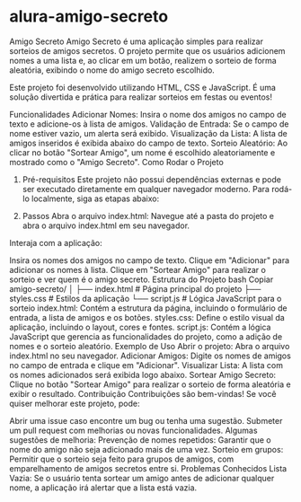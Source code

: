 # alura-amigo-secreto
Amigo Secreto
Amigo Secreto é uma aplicação simples para realizar sorteios de amigos secretos. O projeto permite que os usuários adicionem nomes a uma lista e, ao clicar em um botão, realizem o sorteio de forma aleatória, exibindo o nome do amigo secreto escolhido.

Este projeto foi desenvolvido utilizando HTML, CSS e JavaScript. É uma solução divertida e prática para realizar sorteios em festas ou eventos!

Funcionalidades
Adicionar Nomes: Insira o nome dos amigos no campo de texto e adicione-os à lista de amigos.
Validação de Entrada: Se o campo de nome estiver vazio, um alerta será exibido.
Visualização da Lista: A lista de amigos inseridos é exibida abaixo do campo de texto.
Sorteio Aleatório: Ao clicar no botão "Sortear Amigo", um nome é escolhido aleatoriamente e mostrado como o "Amigo Secreto".
Como Rodar o Projeto
1. Pré-requisitos
Este projeto não possui dependências externas e pode ser executado diretamente em qualquer navegador moderno. Para rodá-lo localmente, siga as etapas abaixo:

2. Passos
Abra o arquivo index.html: Navegue até a pasta do projeto e abra o arquivo index.html em seu navegador.

Interaja com a aplicação:

Insira os nomes dos amigos no campo de texto.
Clique em "Adicionar" para adicionar os nomes à lista.
Clique em "Sortear Amigo" para realizar o sorteio e ver quem é o amigo secreto.
Estrutura do Projeto
bash
Copiar
amigo-secreto/
│
├── index.html          # Página principal do projeto
├── styles.css          # Estilos da aplicação
└── script.js           # Lógica JavaScript para o sorteio
index.html: Contém a estrutura da página, incluindo o formulário de entrada, a lista de amigos e os botões.
styles.css: Define o estilo visual da aplicação, incluindo o layout, cores e fontes.
script.js: Contém a lógica JavaScript que gerencia as funcionalidades do projeto, como a adição de nomes e o sorteio aleatório.
Exemplo de Uso
Abrir o projeto: Abra o arquivo index.html no seu navegador.
Adicionar Amigos: Digite os nomes de amigos no campo de entrada e clique em "Adicionar".
Visualizar Lista: A lista com os nomes adicionados será exibida logo abaixo.
Sortear Amigo Secreto: Clique no botão "Sortear Amigo" para realizar o sorteio de forma aleatória e exibir o resultado.
Contribuição
Contribuições são bem-vindas! Se você quiser melhorar este projeto, pode:

Abrir uma issue caso encontre um bug ou tenha uma sugestão.
Submeter um pull request com melhorias ou novas funcionalidades.
Algumas sugestões de melhoria:
Prevenção de nomes repetidos: Garantir que o nome do amigo não seja adicionado mais de uma vez.
Sorteio em grupos: Permitir que o sorteio seja feito para grupos de amigos, com emparelhamento de amigos secretos entre si.
Problemas Conhecidos
Lista Vazia: Se o usuário tenta sortear um amigo antes de adicionar qualquer nome, a aplicação irá alertar que a lista está vazia.
